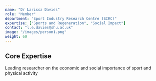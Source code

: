 ```yaml
---
name: "Dr Larissa Davies"
role: "Member"
department: "Sport Industry Research Centre (SIRC)"
expertise: ["Sports and Regeneration", "Social Impact"]
contact: "l.e.davies@shu.ac.uk"
image: "/images/person1.png"
weight: 60
---
```


## Core Expertise

Leading researcher on the economic and social importance of sport and physical activity
